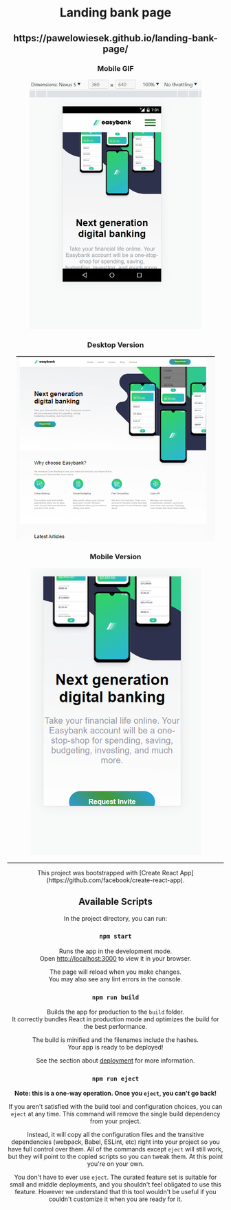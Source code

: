 
<div align=center> 
  <h1>Landing bank page</h1>
<h2>https://pawelowiesek.github.io/landing-bank-page/</h2> 
<h3>Mobile GIF</h3> 

<img width=400px src="https://github.com/PawelOwiesek/landing-bank-page/blob/master/public/images/landinPageOnMobile.gif"/>
<h3>Desktop Version</h3> 
<img src="public\images\Screenshot 2023-08-23 115937.png"/>

<h3>Mobile Version</h3> 
<img src="public\images\mobile version.png"/>
<hr/>

<p>This project was bootstrapped with [Create React App](https://github.com/facebook/create-react-app).

## Available Scripts

In the project directory, you can run:

### `npm start`

Runs the app in the development mode.\
Open [http://localhost:3000](http://localhost:3000) to view it in your browser.

The page will reload when you make changes.\
You may also see any lint errors in the console.

### `npm run build`

Builds the app for production to the `build` folder.\
It correctly bundles React in production mode and optimizes the build for the best performance.

The build is minified and the filenames include the hashes.\
Your app is ready to be deployed!

See the section about [deployment](https://facebook.github.io/create-react-app/docs/deployment) for more information.

### `npm run eject`

**Note: this is a one-way operation. Once you `eject`, you can't go back!**

If you aren't satisfied with the build tool and configuration choices, you can `eject` at any time. This command will remove the single build dependency from your project.

Instead, it will copy all the configuration files and the transitive dependencies (webpack, Babel, ESLint, etc) right into your project so you have full control over them. All of the commands except `eject` will still work, but they will point to the copied scripts so you can tweak them. At this point you're on your own.

You don't have to ever use `eject`. The curated feature set is suitable for small and middle deployments, and you shouldn't feel obligated to use this feature. However we understand that this tool wouldn't be useful if you couldn't customize it when you are ready for it.</p>
</div>
